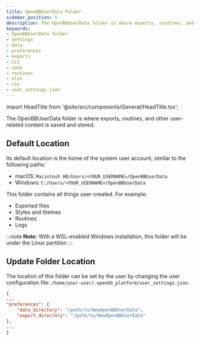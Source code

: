 ```yaml
---
title: OpenBBUserData Folder
sidebar_position: 5
description: The OpenBBUserData folder is where exports, routines, and other user-related content is saved and stored. Its default location is the home of the system user account.
keywords:
- OpenBBUserData folder
- settings
- data
- preferences
- exports
- CLI
- save
- routines
- xlsx
- csv
- user_settings.json
---
```


import HeadTitle from '@site/src/components/General/HeadTitle.tsx';

<HeadTitle title="OpenBBUserData Folder | OpenBB CLI Docs" />

The OpenBBUserData folder is where exports, routines, and other user-related content is saved and stored.

## Default Location

Its default location is the home of the system user account, similar to the following paths:
- macOS: `Macintosh HD/Users/<YOUR_USERNAME>/OpenBBUserData`
- Windows: `C:/Users/<YOUR_USERNAME>/OpenBBUserData`

This folder contains all things user-created. For example:

- Exported files
- Styles and themes
- Routines
- Logs

:::note
**Note:** With a WSL-enabled Windows installation, this folder will be under the Linux partition
:::

## Update Folder Location

The location of this folder can be set by the user by changing the user configuration file: `/home/your-user/.openbb_platform/user_settings.json`.

```json
{
...
"preferences": {
    "data_directory": "/path/to/NewOpenBBUserData",
    "export_directory": "/path/to/NewOpenBBUserData"
},
...
}
```
